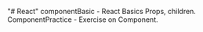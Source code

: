 "# React" 
componentBasic - React Basics Props, children.
ComponentPractice - Exercise on Component.
